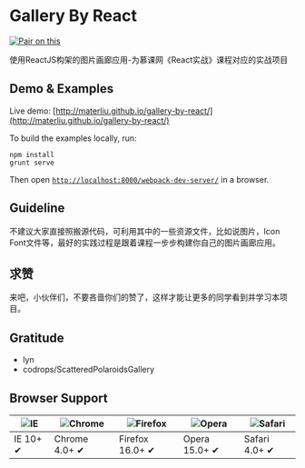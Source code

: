 Gallery By React
=====

[![Pair on this](https://tf-assets-staging.s3.amazonaws.com/badges/thinkful_repo_badge.svg)](http://start.thinkful.com/react/?utm_source=github&utm_medium=badge&utm_campaign=boron)

使用ReactJS构架的图片画廊应用-为慕课网《React实战》课程对应的实战项目

## Demo & Examples

Live demo: [http://materliu.github.io/gallery-by-react/](http://materliu.github.io/gallery-by-react/)

To build the examples locally, run:

```
npm install
grunt serve
```

Then open [`http://localhost:8000/webpack-dev-server/`](http://localhost:8000/webpack-dev-server/) in a browser.

## Guideline

不建议大家直接照搬源代码，可利用其中的一些资源文件，比如说图片，Icon Font文件等，最好的实践过程是跟着课程一步步构建你自己的图片画廊应用。

## 求赞

来吧，小伙伴们，不要吝啬你们的赞了，这样才能让更多的同学看到并学习本项目。

## Gratitude

* lyn
* codrops/ScatteredPolaroidsGallery

## Browser Support

![IE](https://raw.github.com/alrra/browser-logos/master/internet-explorer/internet-explorer_48x48.png) | ![Chrome](https://raw.github.com/alrra/browser-logos/master/chrome/chrome_48x48.png) | ![Firefox](https://raw.github.com/alrra/browser-logos/master/firefox/firefox_48x48.png) | ![Opera](https://raw.github.com/alrra/browser-logos/master/opera/opera_48x48.png) | ![Safari](https://raw.github.com/alrra/browser-logos/master/safari/safari_48x48.png)
--- | --- | --- | --- | --- |
IE 10+ ✔ | Chrome 4.0+ ✔ | Firefox 16.0+ ✔ | Opera 15.0+ ✔ | Safari 4.0+ ✔ |

